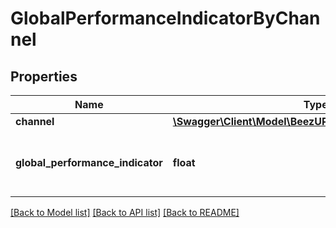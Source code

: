 # GlobalPerformanceIndicatorByChannel

## Properties
Name | Type | Description | Notes
------------ | ------------- | ------------- | -------------
**channel** | [**\Swagger\Client\Model\BeezUPCommonChannelBasicInfo**](BeezUPCommonChannelBasicInfo.md) |  | 
**global_performance_indicator** | **float** | Indicates the global performance indicator for this channel | 

[[Back to Model list]](../README.md#documentation-for-models) [[Back to API list]](../README.md#documentation-for-api-endpoints) [[Back to README]](../README.md)


